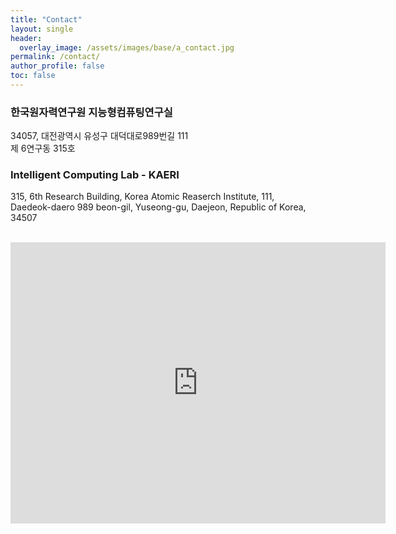 ```yaml
---
title: "Contact"
layout: single
header:
  overlay_image: /assets/images/base/a_contact.jpg
permalink: /contact/
author_profile: false
toc: false
---
```

### 한국원자력연구원 지능형컴퓨팅연구실 <br>

34057, 대전광역시 유성구 대덕대로989번길 111 <br>
제 6연구동 315호 <br>

### Intelligent Computing Lab - KAERI <br>

315, 6th Research Building, Korea Atomic Reaserch Institute, 111, <br>
Daedeok-daero 989 beon-gil, Yuseong-gu, Daejeon, Republic of Korea, 34507 <br><br>


<iframe src="https://www.google.com/maps/embed?pb=!1m18!1m12!1m3!1d11008.91202498207!2d127.3771928356079!3d36.419987896945756!2m3!1f0!2f0!3f0!3m2!1i1024!2i768!4f13.1!3m3!1m2!1s0x0%3A0xb4e48310b7d02d2d!2z7ZWc6rWt7JuQ7J6Q66Cl7Jew6rWs7JuQ!5e0!3m2!1sko!2skr!4v1578976187057!5m2!1sko!2skr" width="600" height="450" frameborder="0" style="border:0;" allowfullscreen=""></iframe>

